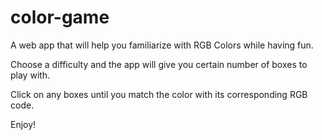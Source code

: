 # color-game

A web app that will help you familiarize with RGB Colors while having fun.

Choose a difficulty and the app will give you certain number of boxes to play with.

Click on any boxes until you match the color with its corresponding RGB code.

Enjoy!


